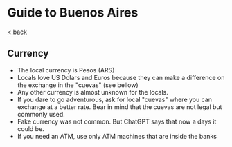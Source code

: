 # Guide to Buenos Aires
[< back](./README.md)
## Currency
- The local currency is Pesos (ARS)
- Locals love US Dolars and Euros because they can make a difference on the exchange in the "cuevas" (see bellow)
- Any other currency is almost unknown for the locals.
- If you dare to go adventurous, ask for local "cuevas" where you can exchange at a better rate. Bear in mind that the cuevas are not legal but commonly used.
- Fake currency was not common. But ChatGPT says that now a days it could be.
- If you need an ATM, use only ATM machines that are inside the banks


